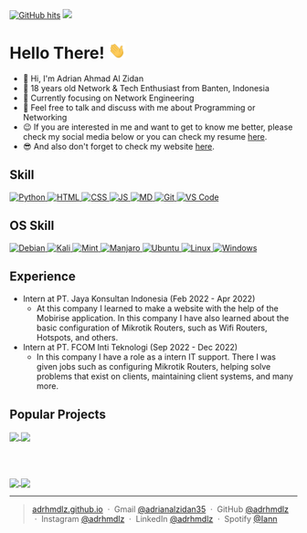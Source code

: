 <a href="https://github.com/adrhmdlz/adrhmdlz" target="_blank"><img alt="GitHub hits" src="https://img.shields.io/github/last-commit/adrhmdlz/adrhmdlz?label=profile%20updated"></a> <img src="https://img.shields.io/badge/Made%20with-Markdown-1f425f.svg"></img>
<!--![Visitor Badge](https://visitor-badge.laobi.icu/badge?page_id=adhmdlzdn.adhmdlzdn)
-->


<h1>Hello There! <img src="assets/wave.gif" width=30px></img></h1>

- 👋 Hi, I'm Adrian Ahmad Al Zidan
- 👦 18 years old Network & Tech Enthusiast from Banten, Indonesia
- 💼 Currently focusing on Network Engineering
- 💬 Feel free to talk and discuss with me about Programming or Networking
- 😉 If you are interested in me and want to get to know me better, please check my social media below or you can check my resume <a href="https://drive.google.com/file/d/1mXc6aNbjOajxJ2bktw6UhCASmJ-iObHo/view?usp=sharing">here</a>.
- 😎 And also don't forget to check my website <a href="https://adrhmdlz.github.io">here</a>.

<!-- I'm Adrian Ahmad Al Zidan! I'm 18 years old Network & IT Enthusiast from Banten, Indonesia. Currently focusing on Networking Engineering, besides that I'm also working on several projects using the Python language. I also sometimes take the time to develop my own website which you can check <a href="https://adrhmdlz.github.io">here</a>.

> Never give up and keep working!!

I'm always trying to grow and learn something new. I hope all the projects that I have made are useful for all of you. -->

## Skill
<a href="https://python.org">
    <img alt="Python" src="https://img.shields.io/badge/Python-3776AB?style=for-the-badge&logo=python&logoColor=white"></img>
</a>
<a href="https://www.w3schools.com/html/">
    <img alt="HTML" src="https://img.shields.io/badge/HTML5-E34F26?style=for-the-badge&logo=html5&logoColor=white"></img>
</a>
<a href="https://www.w3schools.com/css/">
    <img alt="CSS" src="https://img.shields.io/badge/CSS3-1572B6?style=for-the-badge&logo=css3&logoColor=white"></img>
</a>
<a href="https://www.javascript.com/">
    <img alt="JS" src="https://img.shields.io/badge/JavaScript-323330?style=for-the-badge&logo=javascript&logoColor=F7DF1E"></img>
</a>
<a href="https://www.markdownguide.org/">
    <img alt="MD" src="https://img.shields.io/badge/Markdown-000000?style=for-the-badge&logo=markdown&logoColor=white"></img>
</a>
<a href="https://git-scm.com/">
    <img alt="Git" src="https://img.shields.io/badge/GIT-E44C30?style=for-the-badge&logo=git&logoColor=white"></img>
</a>
<a href="https://code.visualstudio.com/">
    <img alt="VS Code" src="https://img.shields.io/badge/Visual_Studio_Code-0078D4?style=for-the-badge&logo=visual%20studio%20code&logoColor=white"></img>
</a>

## OS Skill
<a href="https://www.debian.org/index.id.html">
    <img alt="Debian" src="https://img.shields.io/badge/Debian-A81D33?style=for-the-badge&logo=debian&logoColor=white"></img>
</a>
<a href="https://www.debian.org/index.id.html">
    <img alt="Kali" src="https://img.shields.io/badge/Kali_Linux-557C94?style=for-the-badge&logo=kali-linux&logoColor=white"></img>
</a>
<a href="https://www.debian.org/index.id.html">
    <img alt="Mint" src="https://img.shields.io/badge/Linux_Mint-87CF3E?style=for-the-badge&logo=linux-mint&logoColor=white"></img>
</a>
<a href="https://www.debian.org/index.id.html">
    <img alt="Manjaro" src="https://img.shields.io/badge/manjaro-35BF5C?style=for-the-badge&logo=manjaro&logoColor=white"></img>
</a>
<a href="https://www.debian.org/index.id.html">
    <img alt="Ubuntu" src="https://img.shields.io/badge/Ubuntu-E95420?style=for-the-badge&logo=ubuntu&logoColor=white"></img>
</a>
<a href="https://www.linux.org/">
    <img alt="Linux" src="https://img.shields.io/badge/Linux-FCC624?style=for-the-badge&logo=linux&logoColor=black"></img>
</a>
<a href="https://www.microsoft.com/">
    <img alt="Windows" src="https://img.shields.io/badge/Windows-0078D6?style=for-the-badge&logo=windows&logoColor=white"></img>
</a>

## Experience 
* Intern at PT. Jaya Konsultan Indonesia (Feb 2022 - Apr 2022)
    - At this company I learned to make a website with the help of the Mobirise application. In this company I have also learned about the basic configuration of Mikrotik Routers, such as Wifi Routers, Hotspots, and others.
* Intern at PT. FCOM Inti Teknologi (Sep 2022 - Dec 2022)
    - In this company I have a role as a intern IT support. There I was given jobs such as configuring Mikrotik Routers, helping solve problems that exist on clients, maintaining client systems, and many more.

## Popular Projects
<a href="https://github.com/adrhmdlz/itnsa-lks-kotang">
  <img align="center" src="https://github-readme-stats.vercel.app/api/pin/?username=adrhmdlz&repo=itnsa-lks-kotang&theme=transparent" />
</a>
<a href="https://github.com/adrhmdlz/python-basic">
  <img align="center" src="https://github-readme-stats.vercel.app/api/pin/?username=adrhmdlz&repo=python-basic&theme=transparent" />
</a>

<br><br>

<a href="https://github.com/adrhmdlz/km-gpp">
  <img align="center" src="https://github-readme-stats.vercel.app/api/pin/?username=adrhmdlz&repo=km-gpp&theme=transparent" />
</a> 
<a href="https://github.com/adrhmdlz/webdev-basic">
  <img align="center" src="https://github-readme-stats.vercel.app/api/pin/?username=adrhmdlz&repo=webdev-basic&theme=transparent" />
</a> 

---

> [adrhmdlz.github.io](https://adrhmdlz.github.io) &nbsp;&middot;&nbsp;
> Gmail [@adrianalzidan35](mailto:adrianalzidan35@gmail.com) &nbsp;&middot;&nbsp;
> GitHub [@adrhmdlz](https://github.com/adrhmdlz) &nbsp;&middot;&nbsp;
> Instagram [@adrhmdlz](https://instagram.com/adrhmdlz) &nbsp;&middot;&nbsp;
> LinkedIn [@adrhmdlz](https://www.linkedin.com/in/adrhmdlz/) &nbsp;&middot;&nbsp;
> Spotify [@Iann](https://open.spotify.com/playlist/0nhR1T67UUSqu4EHYWvAbY?si=c95f6fd6d5b34b04)